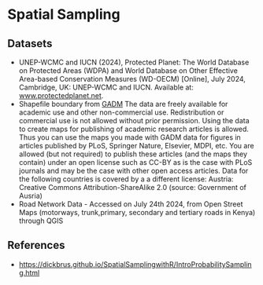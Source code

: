 # Spatial Sampling


## Datasets
- UNEP-WCMC and IUCN (2024), Protected Planet: The World Database on Protected Areas (WDPA) and World Database on Other Effective Area-based Conservation Measures (WD-OECM) [Online], July 2024, Cambridge, UK: UNEP-WCMC and IUCN. Available at: www.protectedplanet.net.
- Shapefile boundary from [GADM](https://gadm.org/download_country.html)
The data are freely available for academic use and other non-commercial use. Redistribution or commercial use is not allowed without prior permission.
Using the data to create maps for publishing of academic research articles is allowed. Thus you can use the maps you made with GADM data for figures in articles published by PLoS, Springer Nature, Elsevier, MDPI, etc. You are allowed (but not required) to publish these articles (and the maps they contain) under an open license such as CC-BY as is the case with PLoS journals and may be the case with other open access articles. Data for the following countries is covered by a a different license: Austria: Creative Commons Attribution-ShareAlike 2.0 (source: Government of Ausria)
- Road Network Data - Accessed on July 24th 2024, from Open Street Maps (motorways, trunk,primary, secondary and tertiary roads in Kenya) through QGIS

## References
- https://dickbrus.github.io/SpatialSamplingwithR/IntroProbabilitySampling.html
  
